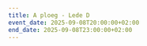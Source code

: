 ```yaml
---
title: A ploeg - Lede D
event_date: 2025-09-08T20:00:00+02:00
end_date: 2025-09-08T23:00:00+02:00
---
```

